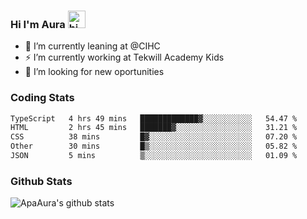 ### Hi I'm Aura <img src="https://user-images.githubusercontent.com/1303154/88677602-1635ba80-d120-11ea-84d8-d263ba5fc3c0.gif" width="28px" alt="hi">

- 🔭 I’m currently leaning at @CIHC
- ⚡ I’m currently working at Tekwill Academy Kids
- 🤔 I’m looking for new oportunities


### Coding Stats

<!--START_SECTION:waka-->

```txt
TypeScript   4 hrs 49 mins   █████████████▓░░░░░░░░░░░   54.47 %
HTML         2 hrs 45 mins   ███████▓░░░░░░░░░░░░░░░░░   31.21 %
CSS          38 mins         █▓░░░░░░░░░░░░░░░░░░░░░░░   07.20 %
Other        30 mins         █▒░░░░░░░░░░░░░░░░░░░░░░░   05.82 %
JSON         5 mins          ▒░░░░░░░░░░░░░░░░░░░░░░░░   01.09 %
```

<!--END_SECTION:waka-->

### Github Stats

![ApaAura's github stats](https://github-readme-stats.vercel.app/api?username=ApaAura&count_private=true&theme=tokyonight&hide=contribs,prs)
